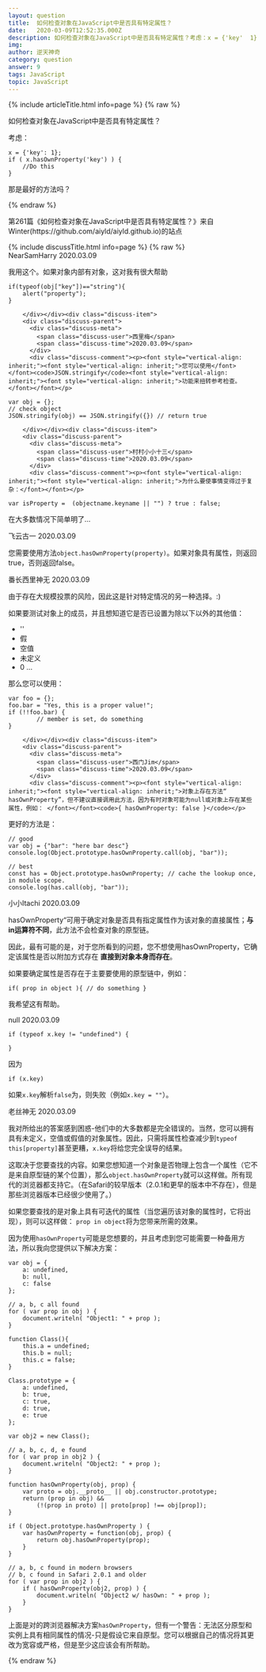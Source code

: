 ```yaml
---
layout: question
title:  如何检查对象在JavaScript中是否具有特定属性？
date:   2020-03-09T12:52:35.000Z
description: 如何检查对象在JavaScript中是否具有特定属性？考虑：x = {'key'  1};if ( x.hasOwnProperty('key'...
img: 
author: 逆天神奇
category: question
answer: 9
tags: JavaScript
topic: JavaScript
---
```

<div class="article-root">
  <div class="article">
    {% include articleTitle.html info=page %}
    {% raw %}
    <div class="article-content"><p><font style="vertical-align: inherit;"><font style="vertical-align: inherit;">如何检查对象在JavaScript中是否具有特定属性？</font></font></p>

<p><font style="vertical-align: inherit;"><font style="vertical-align: inherit;">考虑：</font></font></p>

<pre><code>x = {'key': 1};<font></font>
if ( x.hasOwnProperty('key') ) {<font></font>
    //Do this<font></font>
}<font></font>
</code></pre>

<p><font style="vertical-align: inherit;"><font style="vertical-align: inherit;">那是最好的方法吗？</font></font></p></div>
    {% endraw %}
  </div>
  <p class="winter_mark">第261篇《如何检查对象在JavaScript中是否具有特定属性？》来自Winter(https://github.com/aiyld/aiyld.github.io)的站点</p>
  <div class="discuss-wrapper">
    {% include discussTitle.html info=page %}
    {% raw %}
    <div class="discuss-item">
        <div class="discuss-parent">
          <div class="discuss-meta">
            <span class="discuss-user">NearSamHarry</span>
            <span class="discuss-time">2020.03.09</span>
          </div>
          <div class="discuss-comment"><p><font style="vertical-align: inherit;"><font style="vertical-align: inherit;">我用这个。</font><font style="vertical-align: inherit;">如果对象内部有对象，这对我有很大帮助</font></font></p>

<pre><code>if(typeof(obj["key"])=="string"){<font></font>
    alert("property");<font></font>
}<font></font>
</code></pre></div>
        </div></div><div class="discuss-item">
        <div class="discuss-parent">
          <div class="discuss-meta">
            <span class="discuss-user">西里梅</span>
            <span class="discuss-time">2020.03.09</span>
          </div>
          <div class="discuss-comment"><p><font style="vertical-align: inherit;"><font style="vertical-align: inherit;">您可以使用</font></font><code>JSON.stringify</code><font style="vertical-align: inherit;"><font style="vertical-align: inherit;">功能来扭转参考检查。</font></font></p>

<pre><code>var obj = {};<font></font>
// check object<font></font>
JSON.stringify(obj) == JSON.stringify({}) // return true<font></font>
</code></pre></div>
        </div></div><div class="discuss-item">
        <div class="discuss-parent">
          <div class="discuss-meta">
            <span class="discuss-user">村村小小十三</span>
            <span class="discuss-time">2020.03.09</span>
          </div>
          <div class="discuss-comment"><p><font style="vertical-align: inherit;"><font style="vertical-align: inherit;">为什么要使事情变得过于复杂：</font></font></p>

<pre><code>var isProperty =  (objectname.keyname || "") ? true : false;
</code></pre>

<p><font style="vertical-align: inherit;"><font style="vertical-align: inherit;">在大多数情况下简单明了...</font></font></p></div>
        </div></div><div class="discuss-item">
        <div class="discuss-parent">
          <div class="discuss-meta">
            <span class="discuss-user">飞云古一</span>
            <span class="discuss-time">2020.03.09</span>
          </div>
          <div class="discuss-comment"><p><font style="vertical-align: inherit;"><font style="vertical-align: inherit;">您需要使用方法</font></font><code>object.hasOwnProperty(property)</code><font style="vertical-align: inherit;"><font style="vertical-align: inherit;">。</font><font style="vertical-align: inherit;">如果对象具有属性，则返回true，否则返回false。</font></font></p></div>
        </div></div><div class="discuss-item">
        <div class="discuss-parent">
          <div class="discuss-meta">
            <span class="discuss-user">番长西里神无</span>
            <span class="discuss-time">2020.03.09</span>
          </div>
          <div class="discuss-comment"><p><font style="vertical-align: inherit;"><font style="vertical-align: inherit;">由于存在大规模投票的风险，因此这是针对特定情况的另一种选择。</font><font style="vertical-align: inherit;">:)</font></font></p>

<p><font style="vertical-align: inherit;"><font style="vertical-align: inherit;">如果要测试对象上的成员，并且想知道它是否已设置为除以下以外的其他值：</font></font></p>

<ul>
<li><font style="vertical-align: inherit;"><font style="vertical-align: inherit;">''</font></font></li>
<li><font style="vertical-align: inherit;"><font style="vertical-align: inherit;">假</font></font></li>
<li><font style="vertical-align: inherit;"><font style="vertical-align: inherit;">空值</font></font></li>
<li><font style="vertical-align: inherit;"><font style="vertical-align: inherit;">未定义</font></font></li>
<li><font style="vertical-align: inherit;"><font style="vertical-align: inherit;">0 ...</font></font></li>
</ul>

<p><font style="vertical-align: inherit;"><font style="vertical-align: inherit;">那么您可以使用：</font></font></p>

<pre><code>var foo = {};<font></font>
foo.bar = "Yes, this is a proper value!";<font></font>
if (!!foo.bar) {<font></font>
        // member is set, do something<font></font>
}<font></font>
</code></pre></div>
        </div></div><div class="discuss-item">
        <div class="discuss-parent">
          <div class="discuss-meta">
            <span class="discuss-user">西门Jim</span>
            <span class="discuss-time">2020.03.09</span>
          </div>
          <div class="discuss-comment"><p><font style="vertical-align: inherit;"><font style="vertical-align: inherit;">对象上存在方法“ hasOwnProperty”，但不建议直接调用此方法，因为有时对象可能为null或对象上存在某些属性，例如： </font></font><code>{ hasOwnProperty: false }</code></p>

<p><font style="vertical-align: inherit;"><font style="vertical-align: inherit;">更好的方法是：</font></font></p>

<p></p><div class="snippet" data-lang="js" data-hide="false" data-console="true" data-babel="false">
<div class="snippet-code">
<pre class="snippet-code-js lang-js prettyprint-override"><code>// good<font></font>
var obj = {"bar": "here bar desc"}<font></font>
console.log(Object.prototype.hasOwnProperty.call(obj, "bar"));<font></font>
<font></font>
// best<font></font>
const has = Object.prototype.hasOwnProperty; // cache the lookup once, in module scope.<font></font>
console.log(has.call(obj, "bar"));</code></pre>
</div>
</div>
<p></p></div>
        </div></div><div class="discuss-item">
        <div class="discuss-parent">
          <div class="discuss-meta">
            <span class="discuss-user">小小Itachi</span>
            <span class="discuss-time">2020.03.09</span>
          </div>
          <div class="discuss-comment"><p><font style="vertical-align: inherit;"><font style="vertical-align: inherit;">hasOwnProperty“可用于确定对象是否具有指定属性作为该对象的直接属性；</font></font><strong><font style="vertical-align: inherit;"><font style="vertical-align: inherit;">与in运算符不同</font></font></strong><font style="vertical-align: inherit;"><font style="vertical-align: inherit;">，此方法不会检查对象的原型链。</font></font></p>

<p><font style="vertical-align: inherit;"><font style="vertical-align: inherit;">因此，最有可能的是，对于您所看到的问题，您不想使用hasOwnProperty，它确定该属性是否以附加方式存在 </font></font><strong><font style="vertical-align: inherit;"><font style="vertical-align: inherit;">直接</font><font style="vertical-align: inherit;">到对象本身而存在</font></font></strong><font style="vertical-align: inherit;"><font style="vertical-align: inherit;">。</font></font></p>

<p><font style="vertical-align: inherit;"><font style="vertical-align: inherit;">如果要确定属性是否存在于主要要使用的原型链中，例如：</font></font></p>

<pre><code>if( prop in object ){ // do something }
</code></pre>

<p><font style="vertical-align: inherit;"><font style="vertical-align: inherit;">我希望这有帮助。</font></font></p></div>
        </div></div><div class="discuss-item">
        <div class="discuss-parent">
          <div class="discuss-meta">
            <span class="discuss-user">null</span>
            <span class="discuss-time">2020.03.09</span>
          </div>
          <div class="discuss-comment"><pre><code>if (typeof x.key != "undefined") {<font></font>
<font></font>
}<font></font>
</code></pre>

<p><font style="vertical-align: inherit;"><font style="vertical-align: inherit;">因为</font></font></p>

<pre><code>if (x.key)
</code></pre>

<p><font style="vertical-align: inherit;"><font style="vertical-align: inherit;">如果</font></font><code>x.key</code><font style="vertical-align: inherit;"><font style="vertical-align: inherit;">解析</font></font><code>false</code><font style="vertical-align: inherit;"><font style="vertical-align: inherit;">为，</font><font style="vertical-align: inherit;">则失败</font><font style="vertical-align: inherit;">（例如</font></font><code>x.key = ""</code><font style="vertical-align: inherit;"><font style="vertical-align: inherit;">）。</font></font></p></div>
        </div></div><div class="discuss-item">
        <div class="discuss-parent">
          <div class="discuss-meta">
            <span class="discuss-user">老丝神无</span>
            <span class="discuss-time">2020.03.09</span>
          </div>
          <div class="discuss-comment"><p><font style="vertical-align: inherit;"><font style="vertical-align: inherit;">我对所给出的答案感到困惑-他们中的大多数都是完全错误的。</font><font style="vertical-align: inherit;">当然，您可以拥有具有未定义，空值或假值的对象属性。</font><font style="vertical-align: inherit;">因此，只需将属性检查减少到</font></font><code>typeof this[property]</code><font style="vertical-align: inherit;"><font style="vertical-align: inherit;">甚至更糟，</font></font><code>x.key</code><font style="vertical-align: inherit;"><font style="vertical-align: inherit;">将给您完全误导的结果。</font></font></p>

<p><font style="vertical-align: inherit;"><font style="vertical-align: inherit;">这取决于您要查找的内容。</font><font style="vertical-align: inherit;">如果您想知道一个对象是否物理上包含一个属性（它不是来自原型链的某个位置），那么</font></font><code>object.hasOwnProperty</code><font style="vertical-align: inherit;"><font style="vertical-align: inherit;">就可以这样做。</font><font style="vertical-align: inherit;">所有现代的浏览器都支持它。</font><font style="vertical-align: inherit;">（在Safari的较早版本（2.0.1和更早的版本中不存在），但是那些浏览器版本已经很少使用了。）</font></font></p>

<p><font style="vertical-align: inherit;"><font style="vertical-align: inherit;">如果您要查找的是对象上具有可迭代的属性（当您遍历该对象的属性时，它将出现），则可以这样做： </font></font><code>prop in object</code><font style="vertical-align: inherit;"><font style="vertical-align: inherit;">将为您带来所需的效果。</font></font></p>

<p><font style="vertical-align: inherit;"><font style="vertical-align: inherit;">因为使用</font></font><code>hasOwnProperty</code><font style="vertical-align: inherit;"><font style="vertical-align: inherit;">可能是您想要的，并且考虑到您可能需要一种备用方法，所以我向您提供以下解决方案：</font></font></p>

<pre><code>var obj = {<font></font>
    a: undefined,<font></font>
    b: null,<font></font>
    c: false<font></font>
};<font></font>
<font></font>
// a, b, c all found<font></font>
for ( var prop in obj ) {<font></font>
    document.writeln( "Object1: " + prop );<font></font>
}<font></font>
<font></font>
function Class(){<font></font>
    this.a = undefined;<font></font>
    this.b = null;<font></font>
    this.c = false;<font></font>
}<font></font>
<font></font>
Class.prototype = {<font></font>
    a: undefined,<font></font>
    b: true,<font></font>
    c: true,<font></font>
    d: true,<font></font>
    e: true<font></font>
};<font></font>
<font></font>
var obj2 = new Class();<font></font>
<font></font>
// a, b, c, d, e found<font></font>
for ( var prop in obj2 ) {<font></font>
    document.writeln( "Object2: " + prop );<font></font>
}<font></font>
<font></font>
function hasOwnProperty(obj, prop) {<font></font>
    var proto = obj.__proto__ || obj.constructor.prototype;<font></font>
    return (prop in obj) &amp;&amp;<font></font>
        (!(prop in proto) || proto[prop] !== obj[prop]);<font></font>
}<font></font>
<font></font>
if ( Object.prototype.hasOwnProperty ) {<font></font>
    var hasOwnProperty = function(obj, prop) {<font></font>
        return obj.hasOwnProperty(prop);<font></font>
    }<font></font>
}<font></font>
<font></font>
// a, b, c found in modern browsers<font></font>
// b, c found in Safari 2.0.1 and older<font></font>
for ( var prop in obj2 ) {<font></font>
    if ( hasOwnProperty(obj2, prop) ) {<font></font>
        document.writeln( "Object2 w/ hasOwn: " + prop );<font></font>
    }<font></font>
}<font></font>
</code></pre>

<p><font style="vertical-align: inherit;"><font style="vertical-align: inherit;">上面是对的跨浏览器解决方案</font></font><code>hasOwnProperty</code><font style="vertical-align: inherit;"><font style="vertical-align: inherit;">，但有一个警告：无法区分原型和实例上具有相同属性的情况-只是假设它来自原型。</font><font style="vertical-align: inherit;">您可以根据自己的情况将其更改为宽容或严格，但是至少这应该会有所帮助。</font></font></p></div>
        </div></div>
    {% endraw %}
  </div>
<div>
